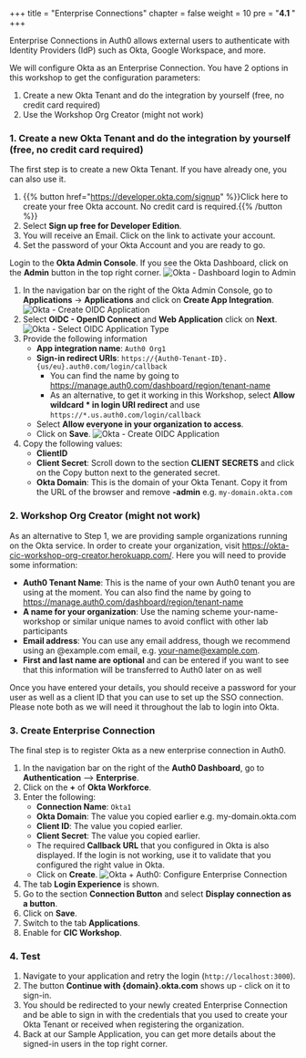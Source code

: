+++
title = "Enterprise Connections"
chapter = false
weight = 10
pre = "<b>4.1 </b>"
+++

Enterprise Connections in Auth0 allows external users to authenticate with Identity Providers (IdP) such as Okta, Google Workspace, and more.

We will configure Okta as an Enterprise Connection. You have 2 options in this workshop to get the configuration parameters:

1. Create a new Okta Tenant and do the integration by yourself (free, no credit card required)
2. Use the Workshop Org Creator (might not work)

### 1. Create a new Okta Tenant and do the integration by yourself  (free, no credit card required)

The first step is to create a new Okta Tenant. If you have already one, you can also use it.

1. {{% button href="https://developer.okta.com/signup" %}}Click here to create your free Okta account. No credit card is required.{{% /button %}}
2. Select **Sign up free for Developer Edition**.
3. You will receive an Email. Click on the link to activate your account.
4. Set the password of your Okta Account and you are ready to go.

Login to the **Okta Admin Console**. If you see the Okta Dashboard, click on the **Admin** button in the top right corner.
![Okta - Dashboard login to Admin](../images/40_10_okta_dashboard_admin.png)

1. In the navigation bar on the right of the Okta Admin Console, go to **Applications** -> **Applications** and click on **Create App Integration**.
![Okta - Create OIDC Application](../images/40_20_okta_create_oidc.png)
3. Select **OIDC - OpenID Connect** and **Web Application** click on **Next**.
![Okta - Select OIDC Application Type](../images/40_30_okta_select_oidc_app_type.png)
4. Provide the following information
    - **App integration name**: `Auth0 Org1`
    - **Sign-in redirect URIs**: `https://{Auth0-Tenant-ID}.{us/eu}.auth0.com/login/callback`
        - You can find the name by going to https://manage.auth0.com/dashboard/region/tenant-name
        - As an alternative, to get it working in this Workshop, select **Allow wildcard * in login URI redirect** and use `https://*.us.auth0.com/login/callback`
    - Select **Allow everyone in your organization to access**.
    - Click on **Save**.
![Okta - Create OIDC Application](../images/40_40_okta_create_oidc.png)
5. Copy the following values:
    - **ClientID**
    - **Client Secret**: Scroll down to the section **CLIENT SECRETS** and click on the Copy button next to the generated secret.
    - **Okta Domain**: This is the domain of your Okta Tenant. Copy it from the URL of the browser and remove **-admin** e.g. `my-domain.okta.com`

### 2. Workshop Org Creator (might not work)

As an alternative to Step 1, we are providing sample organizations running on the Okta service. In order to create your organization, visit https://okta-cic-workshop-org-creator.herokuapp.com/. Here you will need to provide some information:

- **Auth0 Tenant Name**: This is the name of your own Auth0 tenant you are using at the moment. You can also find the name by going to https://manage.auth0.com/dashboard/region/tenant-name
- **A name for your organization**: Use the naming scheme your-name-workshop or similar unique names to avoid conflict with other lab participants
- **Email address**: You can use any email address, though we recommend using an @example.com email, e.g. your-name@example.com.
- **First and last name are optional** and can be entered if you want to see that this information will be transferred to Auth0 later on as well

Once you have entered your details, you should receive a password for your user as well as a client ID that you can use to set up the SSO connection. Please note both as we will need it throughout the lab to login into Okta.

### 3. Create Enterprise Connection
The final step is to register Okta as a new enterprise connection in Auth0.

1. In the navigation bar on the right of the **Auth0 Dashboard**, go to **Authentication** --> **Enterprise**.
2. Click on the **+** of **Okta Workforce**.
3. Enter the following:
    - **Connection Name**: `Okta1`
    - **Okta Domain**: The value you copied earlier e.g. my-domain.okta.com
    - **Client ID**: The value you copied earlier.
    - **Client Secret**: The value you copied earlier.
    - The required **Callback URL** that you configured in Okta is also displayed. If the login is not working, use it to validate that you configured the right value in Okta.
    - Click on **Create**.
![Okta + Auth0: Configure Enterprise Connection](../images/40_50_okta_auth0_enterprise_configuration.png)
4. The tab **Login Experience** is shown.
5. Go to the section **Connection Button** and select **Display connection as a button**.
6. Click on **Save**.
7. Switch to the tab **Applications**.
8. Enable for **CIC Workshop**.

### 4. Test
1. Navigate to your application and retry the login (`http://localhost:3000`). 
2. The button **Continue with {domain}.okta.com** shows up - click on it to sign-in.
3. You should be redirected to your newly created Enterprise Connection and be able to sign in with the credentials that you used to create your Okta Tenant or received when registering the organization.
4. Back at our Sample Application, you can get more details about the signed-in users in the top right corner.